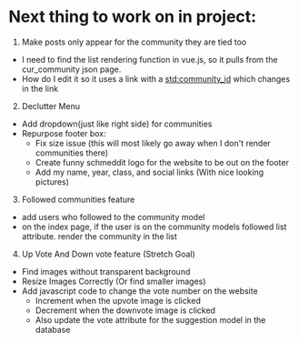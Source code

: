 # Next thing to work on in project:

1. Make posts only appear for the community they are tied too
  - I need to find the list rendering function in vue.js, so it pulls
    from the cur_community json page.
  - How do I edit it so it uses a link with a <std:community_id> which
    changes in the link

2. Declutter Menu
  - Add dropdown(just like right side) for communities
  - Repurpose footer box:
    - Fix size issue (this will most likely go away when I don't render communities there)
    - Create funny schmeddit logo for the website to be out on the footer
    - Add my name, year, class, and social links (With nice looking pictures)

3. Followed communities feature
  - add users who followed to the community model
  - on the index page, if the user is on the community models followed list attribute.
    render the community in the list

4. Up Vote And Down vote feature (Stretch Goal)
  - Find images without transparent background
  - Resize Images Correctly (Or find smaller images)
  - Add javascript code to change the vote number on the website
    - Increment when the upvote image is clicked
    - Decrement when the downvote image is clicked
    - Also update the vote attribute for the suggestion model in the database
